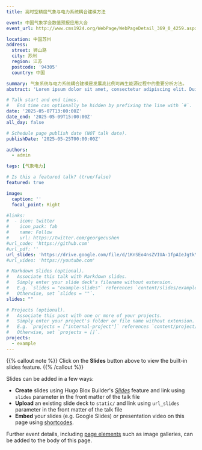 ```yaml
---
title: 高时空精度气象与电力系统耦合建模方法

event: 中国气象学会数值预报应用大会
event_url: http://www.cms1924.org/WebPage/WebPageDetail_369_0_4259.aspx

location: 中国苏州
address:
  street: 狮山路
  city: 苏州
  region: 江苏
  postcode: '94305'
  country: 中国

summary: 气象系统与电力系统耦合建模是发展高比例可再生能源过程中的重要分析方法。
abstract: 'Lorem ipsum dolor sit amet, consectetur adipiscing elit. Duis posuere tellusac convallis placerat. Proin tincidunt magna sed ex sollicitudin condimentum. Sed ac faucibus dolor, scelerisque sollicitudin nisi. Cras purus urna, suscipit quis sapien eu, pulvinar tempor diam.'

# Talk start and end times.
#   End time can optionally be hidden by prefixing the line with `#`.
date: '2025-05-07T13:00:00Z'
date_end: '2025-05-09T15:00:00Z'
all_day: false

# Schedule page publish date (NOT talk date).
publishDate: '2025-05-25T00:00:00Z'

authors:
  - admin

tags: [气象电力]

# Is this a featured talk? (true/false)
featured: true

image:
  caption: ''
  focal_point: Right

#links:
#  - icon: twitter
#    icon_pack: fab
#    name: Follow
#    url: https://twitter.com/georgecushen
#url_code: 'https://github.com'
#url_pdf: ''
url_slides: 'https://drive.google.com/file/d/1KnSEo4nsZVIUA-1fpAIeJgtkYTmHL9gS/view?usp=sharing'
#url_video: 'https://youtube.com'

# Markdown Slides (optional).
#   Associate this talk with Markdown slides.
#   Simply enter your slide deck's filename without extension.
#   E.g. `slides = "example-slides"` references `content/slides/example-slides.md`.
#   Otherwise, set `slides = ""`.
slides: ""

# Projects (optional).
#   Associate this post with one or more of your projects.
#   Simply enter your project's folder or file name without extension.
#   E.g. `projects = ["internal-project"]` references `content/project/deep-learning/index.md`.
#   Otherwise, set `projects = []`.
projects:
  - example
---
```


{{% callout note %}}
Click on the **Slides** button above to view the built-in slides feature.
{{% /callout %}}

Slides can be added in a few ways:

- **Create** slides using Hugo Blox Builder's [_Slides_](https://docs.hugoblox.com/reference/content-types/) feature and link using `slides` parameter in the front matter of the talk file
- **Upload** an existing slide deck to `static/` and link using `url_slides` parameter in the front matter of the talk file
- **Embed** your slides (e.g. Google Slides) or presentation video on this page using [shortcodes](https://docs.hugoblox.com/reference/markdown/).

Further event details, including [page elements](https://docs.hugoblox.com/reference/markdown/) such as image galleries, can be added to the body of this page.

